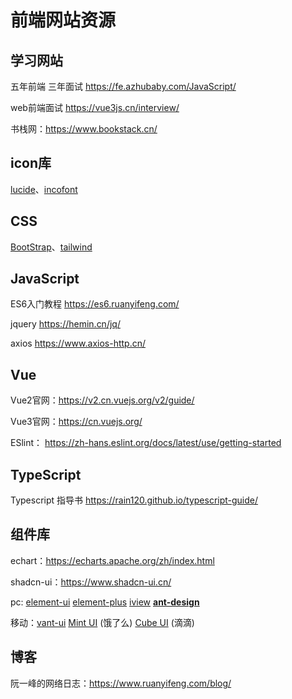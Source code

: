 # 前端网站资源

## 学习网站

五年前端 三年面试 https://fe.azhubaby.com/JavaScript/

web前端面试 https://vue3js.cn/interview/

书栈网：https://www.bookstack.cn/

## icon库

[lucide](https://lucide.dev/icons/)、[incofont](https://www.iconfont.cn/)

## CSS

[BootStrap](https://www.bootcss.com/)、[tailwind](https://www.tailwindcss.cn/)

## JavaScript

ES6入门教程 https://es6.ruanyifeng.com/

jquery https://hemin.cn/jq/

axios   https://www.axios-http.cn/

## Vue

Vue2官网：https://v2.cn.vuejs.org/v2/guide/

Vue3官网：https://cn.vuejs.org/

ESlint： https://zh-hans.eslint.org/docs/latest/use/getting-started

## TypeScript

Typescript 指导书 https://rain120.github.io/typescript-guide/

## 组件库

echart：https://echarts.apache.org/zh/index.html

shadcn-ui：https://www.shadcn-ui.cn/

pc:  [element-ui](https://element.eleme.cn/#/zh-CN)    [element-plus](https://element-plus.gitee.io/zh-CN/)  [iview](https://iview.github.io/)      **[ant-design](https://antdv.com/components/overview-cn)**

移动：[vant-ui](https://vant-contrib.gitee.io/vant/v2/#/zh-CN/)     [Mint UI](http://mint-ui.github.io/docs/#/zh-cn2) (饿了么)    [Cube UI](https://didi.github.io/cube-ui/#/zh-CN/) (滴滴)

## 博客

阮一峰的网络日志：https://www.ruanyifeng.com/blog/